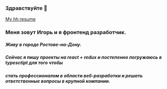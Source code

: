 ### Здравствуйте 👋
[My hh resume](https://rostov.hh.ru/resume/ed437a84ff0be57a830039ed1f79756b666c58)
### Меня зовут Игорь и я фронтенд разработчик.
##### Живу в городе Ростове-на-Дону.

#####  Сейчас я пишу проекты на react + redux и постепенно погружаюсь в typesctipt для того чтобы
##### стать профессионалом в области веб-разработки и решать ответственные вопросы в крупной компании.


<!--
**igor-sergeevich-po/igor-sergeevich-po** is a ✨ _special_ ✨ repository because its `README.md` (this file) appears on your GitHub profile.

Here are some ideas to get you started:

- 🔭 I’m currently working on ...
- 🌱 I’m currently learning ...
- 👯 I’m looking to collaborate on ...
- 🤔 I’m looking for help with ...
- 💬 Ask me about ...
- 📫 How to reach me: ...
- 😄 Pronouns: ...
- ⚡ Fun fact: ...
-->
